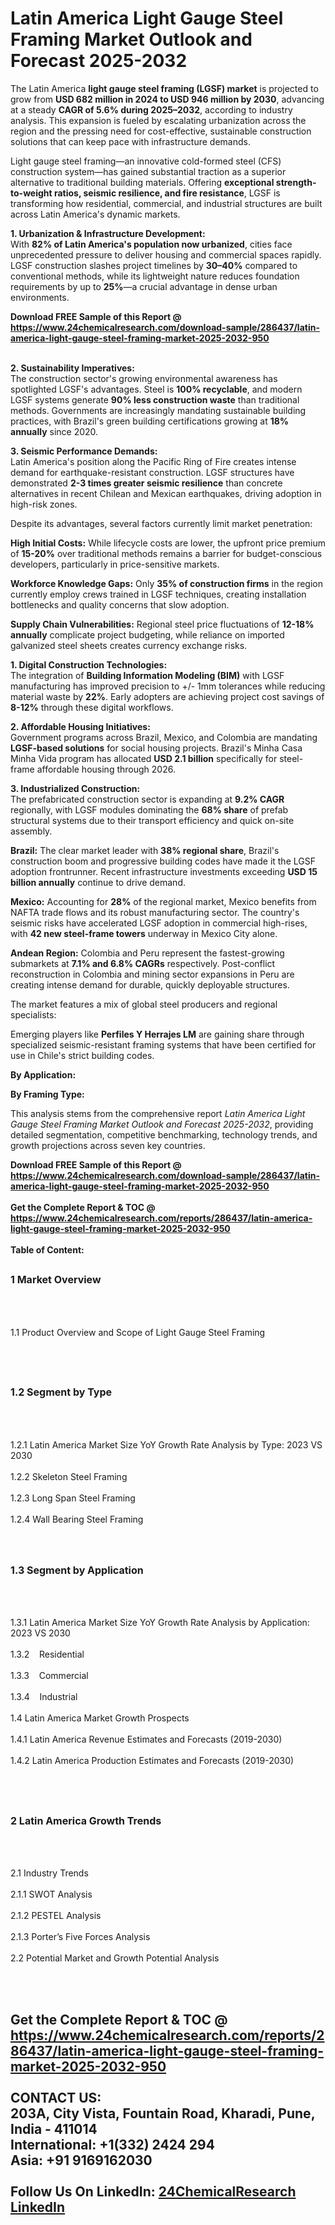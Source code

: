<h1>Latin America Light Gauge Steel Framing Market Outlook and Forecast 2025-2032</h1><p>The Latin America <strong>light gauge steel framing (LGSF) market</strong> is projected to grow from <strong>USD 682 million in 2024 to USD 946 million by 2030</strong>, advancing at a steady <strong>CAGR of 5.6% during 2025–2032</strong>, according to industry analysis. This expansion is fueled by escalating urbanization across the region and the pressing need for cost-effective, sustainable construction solutions that can keep pace with infrastructure demands.</p><p>Light gauge steel framing—an innovative cold-formed steel (CFS) construction system—has gained substantial traction as a superior alternative to traditional building materials. Offering <strong>exceptional strength-to-weight ratios, seismic resilience, and fire resistance</strong>, LGSF is transforming how residential, commercial, and industrial structures are built across Latin America's dynamic markets.</p><p><strong>1. Urbanization &amp; Infrastructure Development:</strong><br>
With <strong>82% of Latin America's population now urbanized</strong>, cities face unprecedented pressure to deliver housing and commercial spaces rapidly. LGSF construction slashes project timelines by <strong>30–40%</strong> compared to conventional methods, while its lightweight nature reduces foundation requirements by up to <strong>25%</strong>—a crucial advantage in dense urban environments.</p><div><b>Download FREE Sample of this Report @ 
            <a href="https://www.24chemicalresearch.com/download-sample/286437/latin-america-light-gauge-steel-framing-market-2025-2032-950">
            https://www.24chemicalresearch.com/download-sample/286437/latin-america-light-gauge-steel-framing-market-2025-2032-950</a></b></div><br><p><strong>2. Sustainability Imperatives:</strong><br>
The construction sector's growing environmental awareness has spotlighted LGSF's advantages. Steel is <strong>100% recyclable</strong>, and modern LGSF systems generate <strong>90% less construction waste</strong> than traditional methods. Governments are increasingly mandating sustainable building practices, with Brazil's green building certifications growing at <strong>18% annually</strong> since 2020.</p><p><strong>3. Seismic Performance Demands:</strong><br>
Latin America's position along the Pacific Ring of Fire creates intense demand for earthquake-resistant construction. LGSF structures have demonstrated <strong>2-3 times greater seismic resilience</strong> than concrete alternatives in recent Chilean and Mexican earthquakes, driving adoption in high-risk zones.</p><p>Despite its advantages, several factors currently limit market penetration:</p><p><strong>High Initial Costs:</strong> While lifecycle costs are lower, the upfront price premium of <strong>15-20%</strong> over traditional methods remains a barrier for budget-conscious developers, particularly in price-sensitive markets.</p><p><strong>Workforce Knowledge Gaps:</strong> Only <strong>35% of construction firms</strong> in the region currently employ crews trained in LGSF techniques, creating installation bottlenecks and quality concerns that slow adoption.</p><p><strong>Supply Chain Vulnerabilities:</strong> Regional steel price fluctuations of <strong>12-18% annually</strong> complicate project budgeting, while reliance on imported galvanized steel sheets creates currency exchange risks.</p><p><strong>1. Digital Construction Technologies:</strong><br>
The integration of <strong>Building Information Modeling (BIM)</strong> with LGSF manufacturing has improved precision to +/- 1mm tolerances while reducing material waste by <strong>22%</strong>. Early adopters are achieving project cost savings of <strong>8-12%</strong> through these digital workflows.</p><p><strong>2. Affordable Housing Initiatives:</strong><br>
Government programs across Brazil, Mexico, and Colombia are mandating <strong>LGSF-based solutions</strong> for social housing projects. Brazil's Minha Casa Minha Vida program has allocated <strong>USD 2.1 billion</strong> specifically for steel-frame affordable housing through 2026.</p><p><strong>3. Industrialized Construction:</strong><br>
The prefabricated construction sector is expanding at <strong>9.2% CAGR</strong> regionally, with LGSF modules dominating the <strong>68% share</strong> of prefab structural systems due to their transport efficiency and quick on-site assembly.</p><p><strong>Brazil:</strong> The clear market leader with <strong>38% regional share</strong>, Brazil's construction boom and progressive building codes have made it the LGSF adoption frontrunner. Recent infrastructure investments exceeding <strong>USD 15 billion annually</strong> continue to drive demand.</p><p><strong>Mexico:</strong> Accounting for <strong>28%</strong> of the regional market, Mexico benefits from NAFTA trade flows and its robust manufacturing sector. The country's seismic risks have accelerated LGSF adoption in commercial high-rises, with <strong>42 new steel-frame towers</strong> underway in Mexico City alone.</p><p><strong>Andean Region:</strong> Colombia and Peru represent the fastest-growing submarkets at <strong>7.1% and 6.8% CAGRs</strong> respectively. Post-conflict reconstruction in Colombia and mining sector expansions in Peru are creating intense demand for durable, quickly deployable structures.</p><p>The market features a mix of global steel producers and regional specialists:</p><p>Emerging players like <strong>Perfiles Y Herrajes LM</strong> are gaining share through specialized seismic-resistant framing systems that have been certified for use in Chile's strict building codes.</p><p><strong>By Application:</strong></p><p><strong>By Framing Type:</strong></p><p>This analysis stems from the comprehensive report <em>Latin America Light Gauge Steel Framing Market Outlook and Forecast 2025-2032</em>, providing detailed segmentation, competitive benchmarking, technology trends, and growth projections across seven key countries.</p><div><b>Download FREE Sample of this Report @ 
            <a href="https://www.24chemicalresearch.com/download-sample/286437/latin-america-light-gauge-steel-framing-market-2025-2032-950">
            https://www.24chemicalresearch.com/download-sample/286437/latin-america-light-gauge-steel-framing-market-2025-2032-950</a></b></div><br><div><b>Get the Complete Report & TOC @ 
            <a href="https://www.24chemicalresearch.com/reports/286437/latin-america-light-gauge-steel-framing-market-2025-2032-950">
            https://www.24chemicalresearch.com/reports/286437/latin-america-light-gauge-steel-framing-market-2025-2032-950</a></b></div><br>
            <b>Table of Content:</b><p><h2><span style="font-size:16px"><strong>1 Market Overview&nbsp;&nbsp; &nbsp;</strong></span></h2><br />
<br />
<p>1.1 Product Overview and Scope of Light Gauge Steel Framing&nbsp;</p><br />
<br />
<h2><strong><span style="font-size:16px">1.2 Segment by Type&nbsp;&nbsp; &nbsp;</span></strong></h2><br />
<br />
<p>1.2.1 Latin America Market Size YoY Growth Rate Analysis by Type: 2023 VS 2030&nbsp;&nbsp; &nbsp;<br /><br />
1.2.2 Skeleton Steel Framing&nbsp;&nbsp; &nbsp;<br /><br />
1.2.3 Long Span Steel Framing<br /><br />
1.2.4 Wall Bearing Steel Framing<br /><br />
<br />
<h2><span style="font-size:16px"><strong>1.3 Segment by Application&nbsp;&nbsp;</strong></span></h2><br />
<br />
<p>1.3.1 Latin America Market Size YoY Growth Rate Analysis by Application: 2023 VS 2030&nbsp;&nbsp; &nbsp;<br /><br />
1.3.2&nbsp;&nbsp; &nbsp;Residential<br /><br />
1.3.3&nbsp;&nbsp; &nbsp;Commercial<br /><br />
1.3.4&nbsp;&nbsp; &nbsp;Industrial<br /><br />
1.4 Latin America Market Growth Prospects&nbsp;&nbsp; &nbsp;<br /><br />
1.4.1 Latin America Revenue Estimates and Forecasts (2019-2030)&nbsp;&nbsp; &nbsp;<br /><br />
1.4.2 Latin America Production Estimates and Forecasts (2019-2030)&nbsp;&nbsp;</p><br />
<br />
<h2><span style="font-size:16px"><strong>2 Latin America Growth Trends&nbsp;&nbsp; &nbsp;</strong></span></h2><br />
<br />
<p>2.1 Industry Trends&nbsp;&nbsp; &nbsp;<br /><br />
2.1.1 SWOT Analysis&nbsp;&nbsp; &nbsp;<br /><br />
2.1.2 PESTEL Analysis&nbsp;&nbsp; &nbsp;<br /><br />
2.1.3 Porter&rsquo;s Five Forces Analysis&nbsp;&nbsp; &nbsp;<br /><br />
2.2 Potential Market and Growth Potential Analysis&nbsp;&nbsp; &nbsp;</p><br />
<br />
<h2><span sty</p><div><b>Get the Complete Report & TOC @ 
            <a href="https://www.24chemicalresearch.com/reports/286437/latin-america-light-gauge-steel-framing-market-2025-2032-950">
            https://www.24chemicalresearch.com/reports/286437/latin-america-light-gauge-steel-framing-market-2025-2032-950</a></b></div><br><b>CONTACT US:</b><br>
            203A, City Vista, Fountain Road, Kharadi, Pune, India - 411014<br>
            International: +1(332) 2424 294<br>
            Asia: +91 9169162030 <br><br>
            Follow Us On LinkedIn: <a href="https://www.linkedin.com/company/24chemicalresearch/">24ChemicalResearch LinkedIn</a>